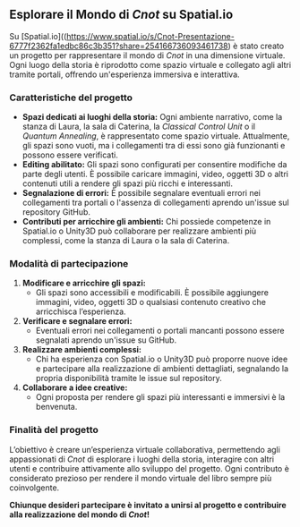 ## Esplorare il Mondo di *Cnot* su Spatial.io

Su [Spatial.io]((https://www.spatial.io/s/Cnot-Presentazione-6777f2362fa1edbc86c3b351?share=254166736093461738) è stato creato un progetto per rappresentare il mondo di *Cnot* in una dimensione virtuale. Ogni luogo della storia è riprodotto come spazio virtuale e collegato agli altri tramite portali, offrendo un'esperienza immersiva e interattiva.

### Caratteristiche del progetto

- **Spazi dedicati ai luoghi della storia:** Ogni ambiente narrativo, come la stanza di Laura, la sala di Caterina, la *Classical Control Unit* o il *Quantum Annealing*, è rappresentato come spazio virtuale. Attualmente, gli spazi sono vuoti, ma i collegamenti tra di essi sono già funzionanti e possono essere verificati.
- **Editing abilitato:** Gli spazi sono configurati per consentire modifiche da parte degli utenti. È possibile caricare immagini, video, oggetti 3D o altri contenuti utili a rendere gli spazi più ricchi e interessanti.
- **Segnalazione di errori:** È possibile segnalare eventuali errori nei collegamenti tra portali o l'assenza di collegamenti aprendo un'issue sul repository GitHub.
- **Contributi per arricchire gli ambienti:** Chi possiede competenze in Spatial.io o Unity3D può collaborare per realizzare ambienti più complessi, come la stanza di Laura o la sala di Caterina.

### Modalità di partecipazione

1. **Modificare e arricchire gli spazi:**
   - Gli spazi sono accessibili e modificabili. È possibile aggiungere immagini, video, oggetti 3D o qualsiasi contenuto creativo che arricchisca l’esperienza.
2. **Verificare e segnalare errori:** 
   - Eventuali errori nei collegamenti o portali mancanti possono essere segnalati aprendo un'issue su GitHub.
3. **Realizzare ambienti complessi:**
   - Chi ha esperienza con Spatial.io o Unity3D può proporre nuove idee e partecipare alla realizzazione di ambienti dettagliati, segnalando la propria disponibilità tramite le issue sul repository.
4. **Collaborare a idee creative:** 
   - Ogni proposta per rendere gli spazi più interessanti e immersivi è la benvenuta.

### Finalità del progetto

L’obiettivo è creare un’esperienza virtuale collaborativa, permettendo agli appassionati di *Cnot* di esplorare i luoghi della storia, interagire con altri utenti e contribuire attivamente allo sviluppo del progetto. Ogni contributo è considerato prezioso per rendere il mondo virtuale del libro sempre più coinvolgente.

**Chiunque desideri partecipare è invitato a unirsi al progetto e contribuire alla realizzazione del mondo di *Cnot*!**
